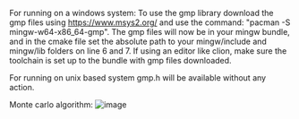 For running on a windows system:
To use the gmp library download the gmp files using https://www.msys2.org/ and use the command: "pacman -S mingw-w64-x86_64-gmp". The gmp files will now be in your mingw bundle, and in the cmake file set the absolute path to your mingw/include and mingw/lib folders on line 6 and 7. If using an editor like clion, make sure the toolchain is set up to the bundle with gmp files downloaded.

For running on unix based system gmp.h will be available without any action.

Monte carlo algorithm:
![image](https://github.com/user-attachments/assets/c9b02bde-339f-42e2-9f47-209e31c25f9b)
